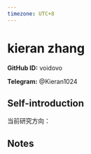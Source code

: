 ```yaml
---
timezone: UTC+8
---
```


# kieran zhang

**GitHub ID:** voidovo

**Telegram:** @Kieran1024

## Self-introduction

当前研究方向：

## Notes

<!-- Content_START -->


<!-- Content_END -->
